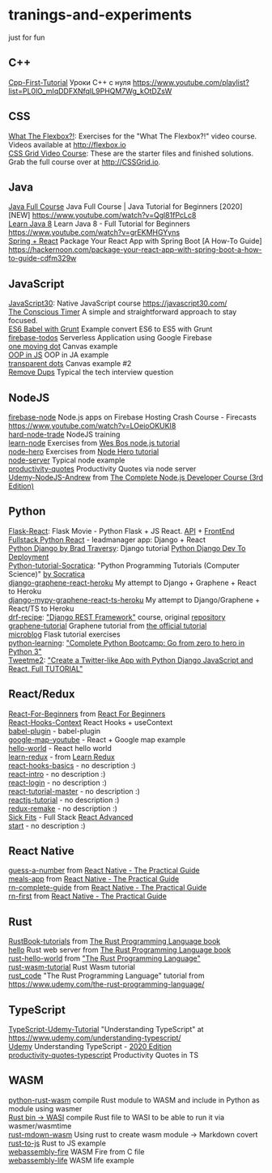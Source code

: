 # tranings-and-experiments

just for fun

## C++

[Cpp-First-Tutorial](https://github.com/e1r0nd/tranings-and-experiments/tree/master/Cpp/Cpp-First-Tutorial) Уроки C++ с нуля
https://www.youtube.com/playlist?list=PL0lO_mIqDDFXNfqIL9PHQM7Wg_kOtDZsW

## CSS

[What The Flexbox?!](https://github.com/e1r0nd/tranings-and-experiments/tree/master/CSS/Flexbox-training): Exercises for the "What The Flexbox?!" video course. Videos available at http://flexbox.io
<br>
[CSS Grid Video Course](https://github.com/e1r0nd/tranings-and-experiments/tree/master/CSS/grid-css): These are the starter files and finished solutions. Grab the full course over at http://CSSGrid.io.

## Java

[Java Full Course](https://github.com/e1r0nd/tranings-and-experiments/tree/master/Java/java-se-beginner-course) Java Full Course | Java Tutorial for Beginners [2020] [NEW] https://www.youtube.com/watch?v=Qgl81fPcLc8<br>
[Learn Java 8](https://github.com/e1r0nd/tranings-and-experiments/tree/master/Java/java8-beginner-course) Learn Java 8 - Full Tutorial for Beginners https://www.youtube.com/watch?v=grEKMHGYyns<br>
[Spring + React](https://github.com/e1r0nd/tranings-and-experiments/tree/master/Java/spring-react) Package Your React App with Spring Boot [A How-To Guide] https://hackernoon.com/package-your-react-app-with-spring-boot-a-how-to-guide-cdfm329w

## JavaScript

[JavaScript30](https://github.com/e1r0nd/tranings-and-experiments/tree/master/JavaScript/JavaScript30): Native JavaScript course https://javascript30.com/
<br>
[The Conscious Timer](https://github.com/e1r0nd/tranings-and-experiments/tree/master/JavaScript/c-timer) A simple and straightforward approach to stay focused.<br>
[ES6 Babel with Grunt](https://github.com/e1r0nd/tranings-and-experiments/tree/master/JavaScript/es6-babel-grunt) Example convert ES6 to ES5 with Grunt<br>
[firebase-todos](https://github.com/e1r0nd/tranings-and-experiments/tree/master/JavaScript/firebase-todos) Serverless Application using Google Firebase<br>
[one moving dot](https://github.com/e1r0nd/tranings-and-experiments/tree/master/JavaScript/one%20moving%20dot) Canvas example<br>
[OOP in JS](https://github.com/e1r0nd/tranings-and-experiments/tree/master/JavaScript/oop) OOP in JA example<br>
[transparent dots](https://github.com/e1r0nd/tranings-and-experiments/tree/master/JavaScript/transparent%20dots) Canvas example #2<br>
[Remove Dups](https://github.com/e1r0nd/tranings-and-experiments/tree/master/JavaScript/removeDups.js) Typical the tech interview question

## NodeJS

[firebase-node](https://github.com/e1r0nd/tranings-and-experiments/tree/master/NodeJS/firebase-node) Node.js apps on Firebase Hosting Crash Course - Firecasts https://www.youtube.com/watch?v=LOeioOKUKI8<br>
[hard-node-trade](https://github.com/e1r0nd/tranings-and-experiments/tree/master/NodeJS/hard-node-trade) NodeJS training<br>
[learn-node](https://github.com/e1r0nd/tranings-and-experiments/tree/master/NodeJS/learn-node) Exercises from [Wes Bos node.js tutorial](https://learnnode.com/)<br>
[node-hero](https://github.com/e1r0nd/tranings-and-experiments/tree/master/NodeJS/node-hero) Exercises from [Node Hero tutorial](https://github.com/devSchacht/translations/tree/master/node-hero)<br>
[node-server](https://github.com/e1r0nd/tranings-and-experiments/tree/master/NodeJS/node-server) Typical node example<br>
[productivity-quotes](https://github.com/e1r0nd/tranings-and-experiments/tree/master/NodeJS/productivity-quotes) Productivity Quotes via node server<br>
[Udemy-NodeJS-Andrew](https://github.com/e1r0nd/tranings-and-experiments/tree/master/NodeJS/Udemy-NodeJS-Andrew) from [The Complete Node.js Developer Course (3rd Edition)](https://www.udemy.com/course/the-complete-nodejs-developer-course-2/)

## Python

[Flask-React](https://github.com/e1r0nd/tranings-and-experiments/tree/master/Python/Flask-React): Flask Movie - Python Flask + JS React. [API](https://www.youtube.com/watch?v=Urx8Kj00zsI) + [FrontEnd](https://www.youtube.com/watch?v=06pWsB_hoD4)<br>
[Fullstack Python React](https://github.com/e1r0nd/tranings-and-experiments/tree/master/Python/Fullstack-Python-React) - leadmanager app: Django + React<br>
[Python Django by Brad Traversy](https://github.com/e1r0nd/tranings-and-experiments/tree/master/Python/Python-Django-Brad-Traversy): Django tutorial [Python Django Dev To Deployment](https://www.udemy.com/course/python-django-dev-to-deployment/l)<br>
[Python-tutorial-Socratica](https://github.com/e1r0nd/tranings-and-experiments/tree/master/Python/Python-tutorial-Socratica): "Python Programming Tutorials (Computer Science)" [by Socratica](https://www.youtube.com/playlist?list=PLi01XoE8jYohWFPpC17Z-wWhPOSuh8Er-)<br>
[django-graphene-react-heroku](https://github.com/e1r0nd/tranings-and-experiments/tree/master/Python/django-graphene-react-heroku) My attempt to Django + Graphene + React to Heroku<br>
[django-mypy-graphene-react-ts-heroku](https://github.com/e1r0nd/tranings-and-experiments/tree/master/Python/django-mypy-graphene-react-ts-heroku) My attempt to Django/Graphene + React/TS to Heroku<br>
[drf-recipe](https://github.com/e1r0nd/tranings-and-experiments/tree/master/Python/drf-recipe): ["Django REST Framework"](https://www.udemy.com/course/django-python-advanced/) course, original [repository](https://github.com/LondonAppDeveloper/recipe-app-api)<br>
[graphene-tutorial](https://github.com/e1r0nd/tranings-and-experiments/tree/master/Python/graphene-tutorial) Graphene tutorial from [the official tutorial](https://www.howtographql.com/graphql-python/0-introduction/)<br>
[microblog](https://github.com/e1r0nd/tranings-and-experiments/tree/master/Python/microblog) Flask tutorial exercises<br>
[python-learning](https://github.com/e1r0nd/tranings-and-experiments/tree/master/Python/python-learning): ["Complete Python Bootcamp: Go from zero to hero in Python 3"](https://www.udemy.com/complete-python-bootcamp/)<br>
[Tweetme2](https://github.com/e1r0nd/tranings-and-experiments/tree/master/Python/tweet2): ["Create a Twitter-like App with Python Django JavaScript and React. Full TUTORIAL"](https://www.youtube.com/watch?v=f1R_bykXHGE)

## React/Redux

[React-For-Beginners](https://github.com/e1r0nd/tranings-and-experiments/tree/master/React-Redux/React-For-Beginners) from [React For Beginners](https://reactforbeginners.com/)<br>
[React-Hooks-Context](https://github.com/e1r0nd/tranings-and-experiments/tree/master/React-Redux/React-Hooks-Context) React Hooks + useContext<br>
[babel-plugin](https://github.com/e1r0nd/tranings-and-experiments/tree/master/React-Redux/babel-plugin) - babel-plugin<br>
[google-map-youtube](https://github.com/e1r0nd/tranings-and-experiments/tree/master/React-Redux/google-map-youtube) - React + Google map example<br>
[hello-world](https://github.com/e1r0nd/tranings-and-experiments/tree/master/React-Redux/hello-world) - React hello world<br>
[learn-redux](https://github.com/e1r0nd/tranings-and-experiments/tree/master/React-Redux/learn-redux) - from [Learn Redux](https://learnredux.com/)<br>
[react-hooks-basics](https://github.com/e1r0nd/tranings-and-experiments/tree/master/React-Redux/react-hooks-basics) - no description :)<br>
[react-intro](https://github.com/e1r0nd/tranings-and-experiments/tree/master/React-Redux/react-intro) - no description :)<br>
[react-login](https://github.com/e1r0nd/tranings-and-experiments/tree/master/React-Redux/react-login) - no description :)<br>
[react-tutorial-master](https://github.com/e1r0nd/tranings-and-experiments/tree/master/React-Redux/react-tutorial-master) - no description :)<br>
[reactjs-tutorial](https://github.com/e1r0nd/tranings-and-experiments/tree/master/React-Redux/reactjs-tutorial) - no description :)<br>
[redux-remake](https://github.com/e1r0nd/tranings-and-experiments/tree/master/React-Redux/redux-remake) - no description :)<br>
[Sick Fits](https://github.com/e1r0nd/tranings-and-experiments/tree/master/React-Redux/sick-fits--wesbos-advanced-react) - Full Stack [React Advanced](https://advancedreact.com/)<br>
[start](https://github.com/e1r0nd/tranings-and-experiments/tree/master/React-Redux/start) - no description :)<br>

## React Native

[guess-a-number](https://github.com/e1r0nd/tranings-and-experiments/tree/master/ReactNative/guess-a-number) from [React Native - The Practical Guide](https://www.udemy.com/course/react-native-the-practical-guide/)<br>
[meals-app](https://github.com/e1r0nd/tranings-and-experiments/tree/master/ReactNative/meals-app) from [React Native - The Practical Guide](https://www.udemy.com/course/react-native-the-practical-guide/)<br>
[rn-complete-guide](https://github.com/e1r0nd/tranings-and-experiments/tree/master/ReactNative/rn-complete-guide) from [React Native - The Practical Guide](https://www.udemy.com/course/react-native-the-practical-guide/)<br>
[rn-first](https://github.com/e1r0nd/tranings-and-experiments/tree/master/ReactNative/rn-first) from [React Native - The Practical Guide](https://www.udemy.com/course/react-native-the-practical-guide/)<br>

## Rust

[RustBook-tutorials](https://github.com/e1r0nd/tranings-and-experiments/tree/master/Rust/RustBook-tutorials) from [The Rust Programming Language book](https://doc.rust-lang.org/book/)<br>
[hello](https://github.com/e1r0nd/tranings-and-experiments/tree/master/Rust/hello) Rust web server from [The Rust Programming Language book](https://doc.rust-lang.org/book/)<br>
[rust-hello-world](https://github.com/e1r0nd/tranings-and-experiments/tree/master/Rust/rust-hello-world) from ["The Rust Programming Language"](https://www.udemy.com/rust-lang/)<br>
[rust-wasm-tutorial](https://github.com/e1r0nd/tranings-and-experiments/tree/master/Rust/rust-wasm-tutorial) Rust Wasm tutorial<br>
[rust_code](https://github.com/e1r0nd/tranings-and-experiments/tree/master/Rust/rust_code) "The Rust Programming Language" tutorial from https://www.udemy.com/the-rust-programming-language/

## TypeScript

[TypeScript-Udemy-Tutorial](https://github.com/e1r0nd/tranings-and-experiments/tree/master/TypeScript/TypeScript-Udemy-Tutorial) "Understanding TypeScript" at https://www.udemy.com/understanding-typescript/<br>
[Udemy](https://github.com/e1r0nd/tranings-and-experiments/tree/master/TypeScript/Udemy) Understanding TypeScript - [2020 Edition](https://www.udemy.com/course/understanding-typescript/)<br>
[productivity-quotes-typescript](https://github.com/e1r0nd/tranings-and-experiments/tree/master/TypeScript/productivity-quotes-typescript) Productivity Quotes in TS

## WASM

[python-rust-wasm](https://github.com/e1r0nd/tranings-and-experiments/tree/master/WASM/python-rust-wasm) compile Rust module to WASM and include in Python as module using wasmer<br>
[Rust bin -> WASI](https://github.com/e1r0nd/tranings-and-experiments/tree/master/WASM/rust-bin-wasi) compile Rust file to WASI to be able to run it via wasmer/wasmtime<br>
[rust-mdown-wasm](https://github.com/e1r0nd/tranings-and-experiments/tree/master/WASM/rust-mdown-wasm) Using rust to create wasm module -> Markdown covert
[rust-to-js](https://github.com/e1r0nd/tranings-and-experiments/tree/master/WASM/rust-to-js) Rust to JS example<br>
[webassembly-fire](https://github.com/e1r0nd/tranings-and-experiments/tree/master/WASM/webassembly-fire) WASM Fire from C file<br>
[webassembly-life](https://github.com/e1r0nd/tranings-and-experiments/tree/master/WASM/webassembly-life) WASM life example<br>
